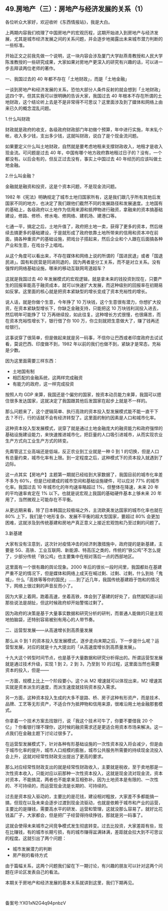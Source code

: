 ## 49.房地产（三）：房地产与经济发展的关系（1）
各位听众大家好，欢迎收听《东西情报站》，我是大白。


上两期内容我们梳理了中国房地产的宏观历程，这期开始进入到房地产与经济发展，尤其是城市经济发展之间的关系问题，并会逐步地揭露出未来城市潜力判断的一些标准。


开始正文之前我先做一个说明，这一块内容会涉及厦门大学赵燕青教授和人民大学陈淮教授的一些研究成果，大家如果对房地产更深入的研究有兴趣的话，可以进一步去拜读两位老师的著作。


一、我国过去的 40 年都不存在「土地财政」，而是「土地金融」


一谈到房地产和经济发展的关系，恐怕大部分人条件反射的就会想到「土地财政」这四个字。但其实我可以很明确的告诉大家，我国过去 40 年根本不存在所谓的土地财政，这个结论听上去是不是非常得不可思议？这里面涉及到了媒体和网络上由来已久的概念混乱问题。


1.什么叫财政


财政就是政府的收支，各级政府财政部门年初做个预算，年中进行实施，年末轧个帐，收入多少钱，支出多少钱，这就叫财政，说白了是个现金流问题。


如果要定义什么叫土地财政，自然就是要考虑地租来支撑财政收入，地租才是收入现金流。可问题是过去 40 年，中国有哪个地方政府靠地租过日子的？没有，一个都没有。以后会有的，但反正过去没有，事实上中国过去 40 年经历的应该叫做土地金融。


2.什么叫金融？


金融就是融资和投资，这是个资本问题，不是现金流问题。


1982 年《宪法》明确规定了城市土地归国家所有，这是我们跟几乎所有其他后发国家不同的地方，也决定了我们跟他们截然不同的发展路径和发展速度。土地国有的基础上，各级政府以土地作为信用来源和抵押物进行融资，拿融来的资本搞基础建设，修路、修桥、修水电、修网络、建机场、建港口等。


七通一平，搞定之后，土地升值了，政府把土地一卖，获得了更多的资本，然后继续去搞更多的基础建设，于是就形成了政府依靠土地所带来的信用和资本冲在前面，搞各种重资产的基础设施，把戏台子搭起来，然后企业和个人跟在后面搞各种产业和生意，在戏台子上唱戏。


从这个角度可以看出来，不存在媒体和网络上说的所谓的「国进民退」或者「国退民进」。国有和民营是同进同退的，因为两者是分工关系，而不是对立关系。没有强悍的网络基础设施，哪来的移动互联网弯道超车？


这就是我国过去 40 年发展模式的宏观逻辑，就是拿未来的钱投资到现在，只要产生的回报率能高于融资成本，就可以快速扩大发展，而这种级别的回报率在初期易如反掌。这里面的核心就是把资本紧缺型的增长变成了资本充裕性的增长。


说人话，就是你做个生意，今年挣了 10 万块钱，这个生意很有潜力，你想扩大投资，在资本紧缺型增长下，你缺乏金融支持，只能把这 10 万块钱利润投入进去，然后明年可能挣了 12 万再继续投，如此往复。这种增长方式很慢，也很痛苦，而在资本充裕性增长下，银行借了你 100 万，你立刻就把生意做大了，赚了钱再还给银行。


这事说穿了很简单，但是做起来就是另一码事，不信你让巴西或者印度政府去试试看，莫说巴西、印度做不到，1982 年以前的我们也做不到，紧缺才是常态，充裕是少数。


因为这里面需要三样东西：


* 土地国有制
* 相匹配的金融系统，这两样完成融资
* 有能力的政府，这一样完成投资

按照人均 GDP 来算，我国还是个偏穷的国家，按资本动员能力来算，我国可以摁住很多发达国家，这就决定了我国跟其他后发国家在起步上就是不一样的。


那么问题来了，这个逻辑简单、执行高效的资本投入型发展模式能不能一直干下去？不行，行的话就不会有经济转型了。这里面的制约因素是人口和城市化率。


这种资本投入型发展模式，说穿了就是通过土地金融庞大的融资能力和政府强悍的基础设施建设能力，来快速推进城市化，把巨量的人口吸引进城市，从而实现农业生产方式向工业生产方式的转变。


先甭管这工业高端还是低端，反正农业到工业就是一种 0 到 1 的切换，但是人口有总量约束，城市化率有上限。到一定程度之后，这种模式下的资本投入就遇到了边际。


这一点其实【房地产】主题第一期就已经给到大家数据了，我国目前的城市化率差不多为 60%，但是已经建成的城市空间和基础设施硬件，可以应对 77% 的城市化率。我国过去 10 年城市化的年均速率略超过 1%，但整体在降速，未来 20 年的平均速率肯定在 1% 以下。也就是说宏观上我国的基础硬件基本上够未来 20 年用了，当然微观上可能存在不平衡。


从更远期来看，除了日本韩国比较极端之外，主流欧美发达国家的城市化率也就在 80% 上下，我们是个地形复杂、发展不平衡的超大型国家，要超过 80% 会更加困难，这就涉及到传统基建和房地产真正意义上接近宏观饱和乃至过剩的问题了。


3.新基建


大家有没有注意到，这次针对疫情冲击的经济刺激措施中，政府提的是新基建，主要是 5G、高铁、工业互联网、新能源、特高压之类的，传统的"铁公鸡"不怎么提了，少部分传统「铁公鸡」也主要集中在相对落后一点的西部地区。


这里面有一个很有趣的舆论现象。2000 年后的很长一段时间里，我国都处在基建严重不足的情况下，但是媒体和网络上成天在喊过剩、过剩、过剩，什么到处「鬼城」，什么「高铁等等你的国民」……到了近几年，我国传统基建趋于饱和的情况下，网络上很过剩的声音反而小了。


因为大家上着网，跑着高速，坐着高铁，体会到了基建的好处了，自然就知道以前那些说法是胡扯，但这时候政府却开始警惕过剩了。


因为政府的决策是基于大量事实数据和研究分析的研判，而普通人能做的只是主观地拍脑袋，还特别容易被别有用心的人带节奏。


二、运营型发展——从高速增长到高质量发展


那么从 0 到 1 的资本投入型发展模式，逐步走向末期之后，下一步是什么呢？运营型发展，对应的就是十九大提出的「从高速度增长到高质量发展」。


十九大这个转型时间节点，也是基于大量数据和研究分析得出的。所谓运营型发展就是通过技术升级，实现 1 到 2，2 到 3，乃至到 10 的过程，这里面当然也需要资本的投入，但是——


一方面，规模上比上一个阶段要小。这个从 M2 增速就可以体现出来，M2 增速其实就是资本派生的速度，而派生速度就挂钩资本投入需求。


另一方面，这种资本投入生成的大多不是路、桥、房子这种有形资产，而是技术、品牌、工艺等无形资产，不适合作为抵押物和信用来源，很难沿用土地金融那套模式。


你拿着一个技术方案去找银行，说「我这个技术可牛了，你要不要借我 20 个亿」？你看银行理不理你，这时候的融资需求还是更适合用资本市场来解决。这一点我们在金融主题下讨论过很多了。


在运营型发展模式下，针对各种有形基础设施的一次性资本投入将会减少，但是由于城市化率的提升，城市人口规模的膨胀，城市公共服务所需要的持续现金流投入会上升，这就对经常性财政支出提出了更高的要求。


那么对应经常性财政支出的就是经常性财政收入，主要就是税收，至于卖地那是一次性资本收入，只能对应以前那种一次性资本投入，这就是现金流对现金流，资本对资本，不能搞混，两者也不能拿来互相弥补。因为土地资本是有限的、一次性的、不可持续的，而运营现金流是长期的、可持续的。


过去是资本投入驱动的，主要比的是花钱，建设相对粗放，大家差不多都能搞一搞，但现在以及未来会逐步过渡到现金流驱动，也就是依赖于城市和产业的运营，主要比的是赚钱，需要高水平的研发、运营和管理，这就没那么容易了。就好比花钱盖厂子，大家都会，但是把厂子经营得持续挣钱，那就是另一码事了。


这就会使得未来城市之间竞争模式发生彻底转变。过去比投资，大家差距有些，现在比赚钱，有的城市长期亏损，有的城市赚得盆满钵满，差距就会拉大到不可思议的程度。这就引出了两个问题：


* 城市发展潜力的判断
* 房产税的看待方式

由于篇幅关系，这两个问题我们留在下一期讨论，有兴趣的朋友可以针对这两个问题在评论区发表自己的看法。


本期关于房地产和经济发展的基本关系就讲到这里，我们下期再见。


 


备案号:YX01xN2G4q94pnbzV

